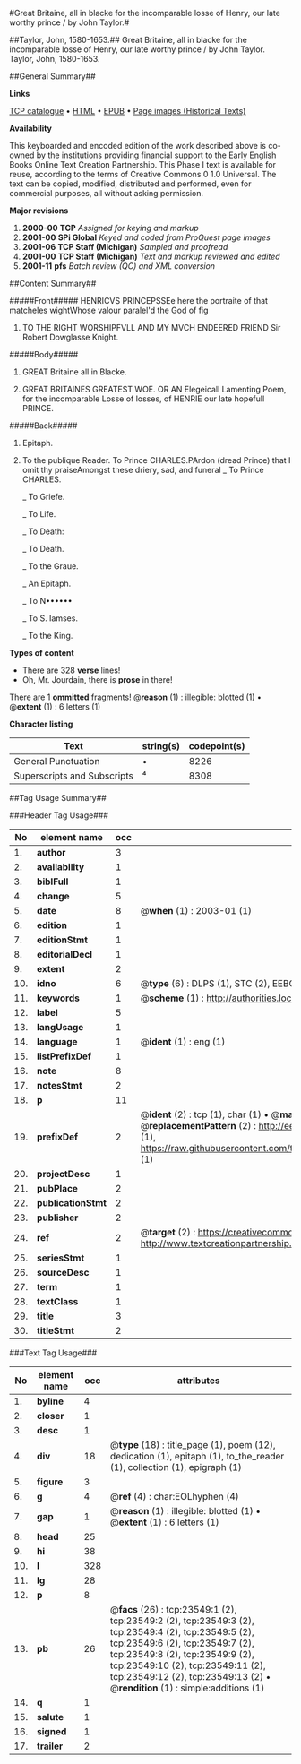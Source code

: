 #Great Britaine, all in blacke for the incomparable losse of Henry, our late worthy prince / by John Taylor.#

##Taylor, John, 1580-1653.##
Great Britaine, all in blacke for the incomparable losse of Henry, our late worthy prince / by John Taylor.
Taylor, John, 1580-1653.

##General Summary##

**Links**

[TCP catalogue](http://www.ota.ox.ac.uk/tcp/)  • 
[HTML](http://tei.it.ox.ac.uk/tcp/Texts-HTML/free/A13/A13454.html)  • 
[EPUB](http://tei.it.ox.ac.uk/tcp/Texts-EPUB/free/A13/A13454.epub) • 
[Page images (Historical Texts)](https://data.historicaltexts.jisc.ac.uk/view?pubId=eebo-19944883e&pageId=eebo-19944883e-23549-1)

**Availability**

This keyboarded and encoded edition of the
	       work described above is co-owned by the institutions
	       providing financial support to the Early English Books
	       Online Text Creation Partnership. This Phase I text is
	       available for reuse, according to the terms of Creative
	       Commons 0 1.0 Universal. The text can be copied,
	       modified, distributed and performed, even for
	       commercial purposes, all without asking permission.

**Major revisions**

1. __2000-00__ __TCP__ *Assigned for keying and markup*
1. __2001-00__ __SPi Global__ *Keyed and coded from ProQuest page images*
1. __2001-06__ __TCP Staff (Michigan)__ *Sampled and proofread*
1. __2001-00__ __TCP Staff (Michigan)__ *Text and markup reviewed and edited*
1. __2001-11__ __pfs__ *Batch review (QC) and XML conversion*

##Content Summary##

#####Front#####
HENRICVS PRINCEPSSEe here the portraite of that matcheles wightWhose valour paralel'd the God of fig
1. TO THE RIGHT WORSHIPFVLL AND MY MVCH ENDEERED FRIEND Sir Robert Dowglasse Knight.

#####Body#####

1. GREAT Britaine all in Blacke.

1. GREAT BRITAINES GREATEST WOE. OR AN Elegeicall Lamenting Poem, for the incomparable Losse of losses, of HENRIE our late hopefull PRINCE.

#####Back#####

1. Epitaph.

1. To the publique Reader.
To Prince CHARLES.PArdon (dread Prince) that I omit thy praiseAmongst these driery, sad, and funeral
    _ To Prince CHARLES.

    _ To Griefe.

    _ To Life.

    _ To Death:

    _ To Death.

    _ To the Graue.

    _ An Epitaph.

    _ To N••••••

    _ To S. Iamses.

    _ To the King.

**Types of content**

  * There are 328 **verse** lines!
  * Oh, Mr. Jourdain, there is **prose** in there!

There are 1 **ommitted** fragments! 
 @__reason__ (1) : illegible: blotted (1)  •  @__extent__ (1) : 6 letters (1)

**Character listing**


|Text|string(s)|codepoint(s)|
|---|---|---|
|General Punctuation|•|8226|
|Superscripts             and Subscripts|⁴|8308|

##Tag Usage Summary##

###Header Tag Usage###

|No|element name|occ|attributes|
|---|---|---|---|
|1.|__author__|3||
|2.|__availability__|1||
|3.|__biblFull__|1||
|4.|__change__|5||
|5.|__date__|8| @__when__ (1) : 2003-01 (1)|
|6.|__edition__|1||
|7.|__editionStmt__|1||
|8.|__editorialDecl__|1||
|9.|__extent__|2||
|10.|__idno__|6| @__type__ (6) : DLPS (1), STC (2), EEBO-CITATION (1), OCLC (1), VID (1)|
|11.|__keywords__|1| @__scheme__ (1) : http://authorities.loc.gov/ (1)|
|12.|__label__|5||
|13.|__langUsage__|1||
|14.|__language__|1| @__ident__ (1) : eng (1)|
|15.|__listPrefixDef__|1||
|16.|__note__|8||
|17.|__notesStmt__|2||
|18.|__p__|11||
|19.|__prefixDef__|2| @__ident__ (2) : tcp (1), char (1)  •  @__matchPattern__ (2) : ([0-9\-]+):([0-9IVX]+) (1), (.+) (1)  •  @__replacementPattern__ (2) : http://eebo.chadwyck.com/downloadtiff?vid=$1&page=$2 (1), https://raw.githubusercontent.com/textcreationpartnership/Texts/master/tcpchars.xml#$1 (1)|
|20.|__projectDesc__|1||
|21.|__pubPlace__|2||
|22.|__publicationStmt__|2||
|23.|__publisher__|2||
|24.|__ref__|2| @__target__ (2) : https://creativecommons.org/publicdomain/zero/1.0/ (1), http://www.textcreationpartnership.org/docs/. (1)|
|25.|__seriesStmt__|1||
|26.|__sourceDesc__|1||
|27.|__term__|1||
|28.|__textClass__|1||
|29.|__title__|3||
|30.|__titleStmt__|2||


###Text Tag Usage###

|No|element name|occ|attributes|
|---|---|---|---|
|1.|__byline__|4||
|2.|__closer__|1||
|3.|__desc__|1||
|4.|__div__|18| @__type__ (18) : title_page (1), poem (12), dedication (1), epitaph (1), to_the_reader (1), collection (1), epigraph (1)|
|5.|__figure__|3||
|6.|__g__|4| @__ref__ (4) : char:EOLhyphen (4)|
|7.|__gap__|1| @__reason__ (1) : illegible: blotted (1)  •  @__extent__ (1) : 6 letters (1)|
|8.|__head__|25||
|9.|__hi__|38||
|10.|__l__|328||
|11.|__lg__|28||
|12.|__p__|8||
|13.|__pb__|26| @__facs__ (26) : tcp:23549:1 (2), tcp:23549:2 (2), tcp:23549:3 (2), tcp:23549:4 (2), tcp:23549:5 (2), tcp:23549:6 (2), tcp:23549:7 (2), tcp:23549:8 (2), tcp:23549:9 (2), tcp:23549:10 (2), tcp:23549:11 (2), tcp:23549:12 (2), tcp:23549:13 (2)  •  @__rendition__ (1) : simple:additions (1)|
|14.|__q__|1||
|15.|__salute__|1||
|16.|__signed__|1||
|17.|__trailer__|2||
